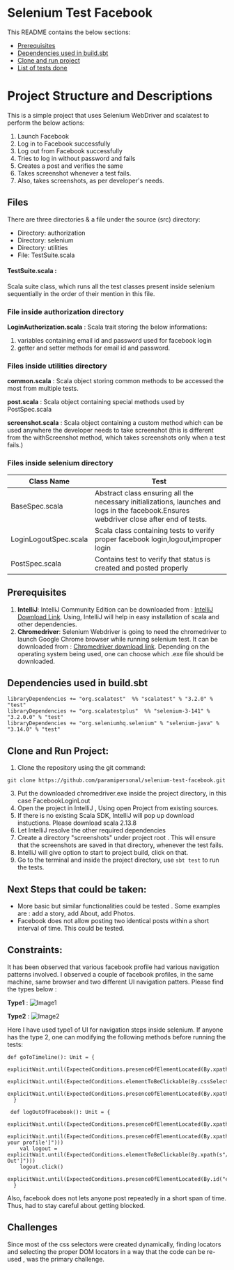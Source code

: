 # Selenium Test Facebook

This README contains the below sections:
* [Prerequisites](#prerequisites)
* [Dependencies used in build.sbt](#dependencies-used-in-buildsbt)
* [Clone and run project](#clone-and-run-project)
* [List of tests done](#list-of-tests-done)

# Project Structure and Descriptions
This is a simple project that uses Selenium WebDriver and scalatest
to perform the below actions:
1. Launch Facebook
2. Log in to Facebook successfully
3. Log out from Facebook successfully
4. Tries to log in without password and fails
5. Creates a post and verifies the same
6. Takes screenshot whenever a test fails.
7. Also, takes screenshots, as per developer's needs.

## Files
There are three directories & a file under the source (src) directory:
* Directory: authorization
* Directory: selenium
* Directory: utilities
* File: TestSuite.scala 

#### **TestSuite.scala** : 

Scala suite class, which runs all the test classes present inside selenium
sequentially in the order of their mention in this file.

### File inside **authorization** directory 

**LoginAuthorization.scala** : Scala trait storing the below informations: 
1. variables containing email id and password used for facebook login
2. getter and setter methods for email id and password.

### Files inside **utilities** directory

**common.scala** : Scala object storing common methods to be accessed the most from multiple tests.

**post.scala** : Scala object containing special methods used by PostSpec.scala

**screenshot.scala** : Scala object containing a custom method which can be used anywhere the developer needs to 
take screenshot (this is different from the withScreenshot method, which takes screenshots only when a test fails.)

### Files inside **selenium** directory

| Class Name            | Test                                                                                                                                     |
|-----------------------|------------------------------------------------------------------------------------------------------------------------------------------|
| BaseSpec.scala        | Abstract class ensuring all the necessary initializations, launches and logs in the facebook.Ensures webdriver close after end of tests. |        
| LoginLogoutSpec.scala | Scala class containing tests to verify proper facebook login,logout,improper login                                                       |
| PostSpec.scala        | Contains test to verify that status is created and posted properly                                                                       |        


## Prerequisites
1. **IntelliJ**: IntelliJ Community Edition can be downloaded from : [IntelliJ Download Link](https://www.jetbrains.com/idea/download/#section=windows). Using, IntelliJ will help in easy installation of scala and other dependencies.
2. **Chromedriver**: Selenium Webdriver is going to need the chromedriver to launch Google Chrome browser while running selenium test.
   It can be downloaded from : [Chromedriver download link](https://chromedriver.chromium.org/downloads). Depending on the operating system being
   used, one can choose which .exe file should be downloaded.

## Dependencies used in build.sbt
```
libraryDependencies += "org.scalatest"  %% "scalatest" % "3.2.0" % "test"
libraryDependencies += "org.scalatestplus"  %% "selenium-3-141" % "3.2.0.0" % "test"
libraryDependencies += "org.seleniumhq.selenium" % "selenium-java" % "3.14.0" % "test"
```

## Clone and Run Project:
1. Clone the repository using the git command:
```
git clone https://github.com/paramipersonal/selenium-test-facebook.git
```
3. Put the downloaded chromedriver.exe inside the project directory, in this case FacebookLoginLout
4. Open the project in IntelliJ , Using open Project from existing sources.
5. If there is no existing Scala SDK, IntelliJ will pop up download instuctions. Please download scala 2.13.8
6. Let IntelliJ resolve the other required dependencies
7. Create a directory "screenshots" under project root . This will ensure that the screenshots are saved in that directory, whenever the test fails.
8. IntelliJ will give option to start to project build, click on that.
9. Go to the terminal and inside the project directory, use ```sbt test``` to run the tests.

## Next Steps that could be taken: 
* More basic but similar functionalities could be tested . Some examples are : add a story, add About, add Photos.
* Facebook does not allow posting two identical posts within a short interval of time. This could be tested.

## Constraints: 

It has been observed that various facebook profile had various navigation patterns involved.
I observed a couple of facebook profiles, in the same machine, same browser and two different UI navigation patters.
Please find the types below :

**Type1** :
![Image1](D:\IntelliJ\Images/UI_test1.png)

**Type2** : 
![Image2](D:\IntelliJ\Images/UI_test2.png)


Here I have used type1 of UI for navigation steps inside selenium.
If anyone has the type 2, one can modifying the following methods before running the tests: 
```
def goToTimeline(): Unit = {
    explicitWait.until(ExpectedConditions.presenceOfElementLocated(By.xpath("/html/body/div[1]/div/div[1]/div/div[1]/div[1]/div/div[1]/span/div/div[2]"))).click()
    explicitWait.until(ExpectedConditions.elementToBeClickable(By.cssSelector("a[href='/me/']"))).click()
    explicitWait.until(ExpectedConditions.presenceOfElementLocated(By.xpath("//span[.='Photos']")))
  }
```

```
 def logOutOfFacebook(): Unit = {
    explicitWait.until(ExpectedConditions.presenceOfElementLocated(By.xpath("/html/body/div[1]/div/div[1]/div/div[1]/div[1]/div/div[1]/span/div/div[2]"))).click()
    explicitWait.until(ExpectedConditions.presenceOfElementLocated(By.xpath(s"//span[.='See your profile']")))
    val logout = explicitWait.until(ExpectedConditions.elementToBeClickable(By.xpath(s"//span[.='Log Out']")))
    logout.click()
    explicitWait.until(ExpectedConditions.presenceOfElementLocated(By.id("email")))
  }
```

Also, facebook does not lets anyone post repeatedly in a short span of time. Thus, had to stay
careful about getting blocked. 

## Challenges

Since most of the css selectors were created dynamically, finding locators and selecting the proper 
DOM locators in a way that the code can be re-used , was the primary challenge. 

